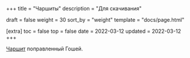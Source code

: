 +++
title = "Чаршиты"
description = "Для скачивания"

draft = false
weight = 30
sort_by = "weight"
template = "docs/page.html"

[extra]
toc = false
top = false
date = 2022-03-12
updated = 2022-03-12
+++


[Чаршит](../charsheet.pdf) поправленный Гошей.